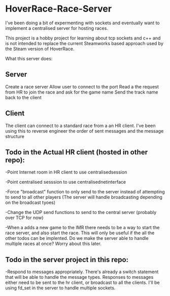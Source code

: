 # HoverRace-Race-Server

I've been doing a bit of expermenting with sockets and eventually want to implement a centralised server for hosting races.

This project is a hobby project for learning about tcp sockets and c++ and is not intended to replace the current Steamworks based approach used by the Steam version of HoverRace.


What this server does:

Server
-------
Create a race server
Allow user to connect to the port
Read a the request from HR to join the race and ask for the game name
Send the track name back to the client


Client
--------
The client can connect to a standard race from a an HR client. I've been using this to reverse engineer the order of sent messages and the message structure



Todo in the Actual HR client (hosted in other repo):
-------
-Point Internet room in HR client to use centralisedsession

-Point centralised sesssion to use centralisednetinterface

-Force "broadcast" function to only send to the server instead of attempting to send to all other players (The server will handle broadcasting depending on the broadcast tyoes)

-Change the UDP send functions to send to the central server (probably over TCP for now)

-When a adds a new game to the IMR there needs to be a way to start the race server, and also start the race. This will only be useful if the all the other todos can be implented. Do we make the server able to handle multiple races at once? Worry about this later.

Todo in the server project in this repo:
---------
-Respond to messages appropriately. There's already a switch statement that will be able to handle the message types. Responses to messages either need to be sent to the hr client, or broadcast to all the clients. I'll be using fd_set  in the server to handle multiple sockets.














